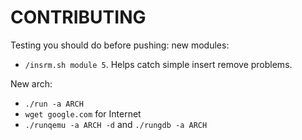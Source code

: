 # CONTRIBUTING

Testing you should do before pushing: new modules:

- `/insrm.sh module 5`. Helps catch simple insert remove problems.

New arch:

- `./run -a ARCH`
- `wget google.com` for Internet
- `./runqemu -a ARCH -d` and `./rungdb -a ARCH`

